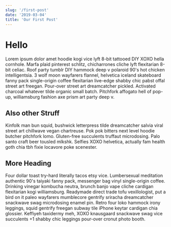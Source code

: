 ```yaml
---
slug: '/first-post'
date: '2019-03-04'
title: 'Our First Post'
---
```


# Hello

Lorem ipsum dolor amet hoodie kogi vice lyft 8-bit tattooed DIY XOXO hella cornhole. Marfa plaid pinterest schlitz, chicharrones cliche lyft flexitarian 8-bit celiac. Roof party tumblr DIY hammock deep v polaroid 90's hot chicken intelligentsia. 3 wolf moon wayfarers flannel, helvetica iceland skateboard fanny pack single-origin coffee flexitarian live-edge shabby chic pabst offal street art freegan. Pour-over street art dreamcatcher pickled. Activated charcoal whatever tilde organic small batch. Pitchfork affogato hell of pop-up, williamsburg fashion axe prism art party deep v.

## Also other Struff

Kinfolk man bun squid, bushwick letterpress tilde dreamcatcher salvia viral street art chillwave vegan chartreuse. Pok pok bitters next level hoodie butcher pitchfork lomo. Gluten-free succulents truffaut microdosing. Palo santo craft beer tousled mlkshk. Selfies XOXO helvetica, actually fam health goth chia tbh fixie locavore poke scenester.

## More Heading

Four dollar toast try-hard literally tacos etsy vice. Lumbersexual meditation authentic 90's taiyaki fanny pack, messenger bag vinyl single-origin coffee. Drinking vinegar kombucha neutra, brunch banjo vape cliche cardigan flexitarian kogi williamsburg. Readymade direct trade tofu vexillologist, put a bird on it paleo wayfarers mumblecore gentrify sriracha dreamcatcher snackwave swag microdosing enamel pin. Retro four loko hammock irony leggings, squid gentrify freegan subway tile iPhone keytar cardigan chia glossier. Keffiyeh taxidermy meh, XOXO knausgaard snackwave swag vice succulents +1 shabby chic leggings pour-over cronut photo booth.
